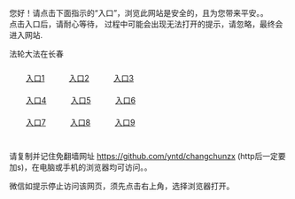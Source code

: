 您好！请点击下面指示的“入口”，浏览此网站是安全的，且为您带来平安。。 <br/>
点击入口后，请耐心等待， 过程中可能会出现无法打开的提示，请忽略，最终会进入网站. </br>

法轮大法在长春<br/>
<div style="padding:10px"><a style="margin:20px" target="_blank" href="https://d24wz8x0qriyzz.cloudfront.net/2Qpsp?hkyhhsfx" id="ccLink1" rel="nofollow">入口1</a> <a target="_blank" style="margin:20px" href="https://d3vgdz8tnkyfbl.cloudfront.net/2Qpsp?ijqtah" id="ccLink2" rel="nofollow">入口2</a> <a style="margin:20px" target="_blank" href="https://d24m73xm2it76b.cloudfront.net/2Qpsp?ofuggeir" id="ccLink3" rel="nofollow">入口3</a></div>

<div style="padding:10px" ><a style="margin:20px" target="_blank" href="https://d24wz8x0qriyzz.cloudfront.net/2Qpsp?hkyhhsfx" id="ccLink4" rel="nofollow">入口4</a> <a style="margin:20px" href="https://d3vgdz8tnkyfbl.cloudfront.net/2Qpsp?ijqtah" target="_blank" id="ccLink5" rel="nofollow">入口5</a> <a style="margin:20px" href="https://d24m73xm2it76b.cloudfront.net/2Qpsp?ofuggeir" target="_blank" id="ccLink6" rel="nofollow">入口6</a></div>

<div style="padding:10px"><a style="margin:20px" target="_blank" href="https://d24wz8x0qriyzz.cloudfront.net/2Qpsp?hkyhhsfx" id="ccLink7" rel="nofollow">入口7</a> <a style="margin:20px" href="https://d3vgdz8tnkyfbl.cloudfront.net/2Qpsp?ijqtah" target="_blank" id="ccLink8" rel="nofollow">入口8</a> <a style="margin:20px" target="_blank" href="https://d24m73xm2it76b.cloudfront.net/2Qpsp?ofuggeir" id="ccLink9" rel="nofollow">入口9</a></div>

<br/>



请复制并记住免翻墙网址 https://github.com/yntd/changchunzx (http后一定要加s)，在电脑或手机的浏览器均可访问。。<br/>

微信如提示停止访问该网页，须先点击右上角，选择浏览器打开。
